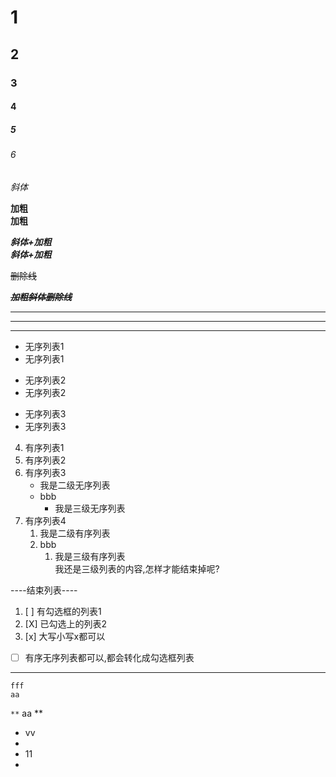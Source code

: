 ﻿<!-- 末尾两个空格等于换行 -->

# 1 <!-- 1号标题 -->
## 2  <!--标题需要在#号后空一格才生效-->
### 3   <!--每行最后加两个空格就是换行-->
#### 4
##### 5 
###### 6  <!--最多只有6级标题-->



*斜体*  <!--斜体-->  

**加粗**  <!-- 连续两个*是加粗 -->  
__加粗__ <!-- 连续两个下划线也是加粗 --> 

***斜体+加粗*** <!-- 斜体+加粗,是两个*和一个*的合体-->  
___斜体+加粗___ <!-- 三个下划线也可以 -->  

~~删除线~~       <!--连续两个波浪号是删除线-->

***~~加粗斜体删除线~~*** <!--组合功能-->



***************************************   
______________________________________ 
- - - 
<!--连续三个以上*或_是分割线; 
1.注意后面不能带东西,否则失效;
2.可以带空格,中间带空格也行
3.连续三个中间带空格的减号-也可以
-->



<!--无序列表
*,+,-符号加一个空格表示无序列表
注意:连续同种符号表示一个无序列表,不同种表示不同的无序列表,注意不要混淆-->
* 无序列表1
* 无序列表1
+ 无序列表2
+ 无序列表2
- 无序列表3
- 无序列表3

<!--有序列表
同理,数字加上.和空格就表示有序列表
1.注意:数字是任意数字,实际排序是自动排序的,起始位置只与第一项有关
2.列表嵌套,在上级列表其中一项的下一行加上4个空格
3.结束列表,连续换两行
-->
4. 有序列表1 <!--数字是4,所以从4开始-->  
4. 有序列表2  
4. 有序列表3
    * 我是二级无序列表
    * bbb
        * 我是三级无序列表
4. 有序列表4  
    1. 我是二级有序列表  
    2. bbb  
        1. 我是三级有序列表  
        我还是三级列表的内容,怎样才能结束掉呢?

----结束列表---- <!--连续两次换行结束列表-->

<!-- 列表勾选框 -->
1. [ ] 有勾选框的列表1
2. [X] 已勾选上的列表2
1. [x] 大写小写x都可以
*  [ ] 有序无序列表都可以,都会转化成勾选框列表

*****************************************************







`fff`  
`aa`

`**` aa
**

* vv
*
* 11
*
